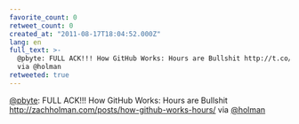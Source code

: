 ```yaml
---
favorite_count: 0
retweet_count: 0
created_at: "2011-08-17T18:04:52.000Z"
lang: en
full_text: >-
  @pbyte: FULL ACK!!! How GitHub Works: Hours are Bullshit http://t.co/PPPSaUX
  via @holman
retweeted: true
---
```


[@pbyte](https://twitter.com/pbyte): FULL ACK!!! How GitHub Works: Hours are
Bullshit <http://zachholman.com/posts/how-github-works-hours/> via
[@holman](https://twitter.com/holman)
